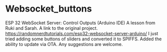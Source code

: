# Websocket_buttons
ESP 32 WebSocket Server: Control Outputs (Arduino IDE) A lesson from Ruki and Sarah. A link to the original project. https://randomnerdtutorials.com/esp32-websocket-server-arduino/ I just tried adding some buttons of sliders and converted it to SPIFFS. Added the ability to update via OTA. Any suggestions are welcome.
